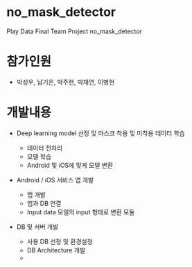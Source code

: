 # no_mask_detector
Play Data Final Team Project no_mask_detector

# 참가인원
  - 박성우, 남기은, 박주현, 박채연, 이병헌

# 개발내용
  - Deep learning model 선정 및 마스크 착용 및 미착용 데이터 학습
    - 데이터 전처리
    - 모델 학습
    - Android 및 iOS에 맞게 모델 변환
    
  - Android / iOS 서비스 앱 개발
    - 앱 개발
    - 앱과 DB 연결
    - Input data 모델의 input 형태로 변환 모듈
    
  - DB 및 서버 개발
    - 사용 DB 선정 및 환경설정
    - DB Architecture 개발
    - 

